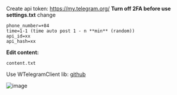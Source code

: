 Create api token: https://my.telegram.org/
**Turn off 2FA before use**
**settings.txt** change

    phone_number=+84
    time=1-1 (time auto post 1 - n **min** (random))
    api_id=xx
    api_hash=xx

**Edit content:**

    content.txt

Use WTelegramClient lib: [github](https://github.com/wiz0u/WTelegramClient)

![image](https://github.com/user-attachments/assets/9762d643-9a97-4dbd-9347-4093c9d20aa5)

